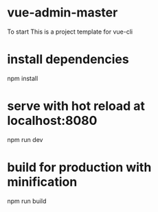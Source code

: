# vue-admin-master

To start
This is a project template for vue-cli

# install dependencies
npm install

# serve with hot reload at localhost:8080
npm run dev

# build for production with minification
npm run build


